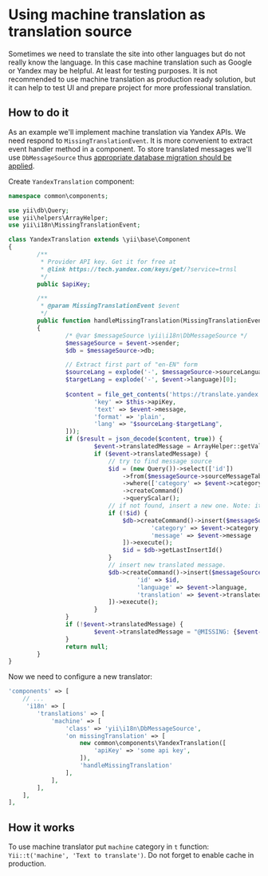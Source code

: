 # Using machine translation as translation source

Sometimes we need to translate the site into other languages but do not really know the language. In this case machine translation such as Google or Yandex may be helpful. At least for testing purposes. It is not recommended to use machine translation as production ready solution, but it can help to test UI and prepare project for more professional translation.


## How to do it

As an example we'll implement machine translation via Yandex APIs. We need respond to `MissingTranslationEvent`. It is more convenient to extract event handler method in a component. To store translated messages we'll use `DbMessageSource` thus [appropriate database migration should be applied](http://www.yiiframework.com/doc-2.0/yii-i18n-dbmessagesource.html).

Create `YandexTranslation` component:

```php
namespace common\components;

use yii\db\Query;
use yii\helpers\ArrayHelper;
use yii\i18n\MissingTranslationEvent;

class YandexTranslation extends \yii\base\Component
{
        /**
         * Provider API key. Get it for free at
         * @link https://tech.yandex.com/keys/get/?service=trnsl
         */
        public $apiKey;

        /**
         * @param MissingTranslationEvent $event
         */
        public function handleMissingTranslation(MissingTranslationEvent $event)
        {
                /* @var $messageSource \yii\i18n\DbMessageSource */
                $messageSource = $event->sender;
                $db = $messageSource->db;

                // Extract first part of "en-EN" form
                $sourceLang = explode('-', $messageSource->sourceLanguage)[0];
                $targetLang = explode('-', $event->language)[0];
        
                $content = file_get_contents('https://translate.yandex.net/api/v1.5/tr.json/translate?' . http_build_query([
                        'key' => $this->apiKey,
                        'text' => $event->message,
                        'format' => 'plain',
                        'lang' => "$sourceLang-$targetLang",
                ]));
                if ($result = json_decode($content, true)) {
                        $event->translatedMessage = ArrayHelper::getValue($result, 'text.0');
                        if ($event->translatedMessage) {
                            // try to find message source
                            $id = (new Query())->select(['id'])
                                ->from($messageSource->sourceMessageTable)
                                ->where(['category' => $event->category, 'message' => $event->message])
                                ->createCommand()
                                ->queryScalar();
                            // if not found, insert a new one. Note: it's better to use "upsert" command (depending on the used DB engine)
                            if (!$id) {
                                $db->createCommand()->insert($messageSource->sourceMessageTable, [
                                        'category' => $event->category, 
                                        'message' => $event->message            
                                ])->execute();
                                $id = $db->getLastInsertId()
                            }
                            // insert new translated message.
                            $db->createCommand()->insert($messageSource->messageTable, [
                                    'id' => $id,
                                    'language' => $event->language,
                                    'translation' => $event->translatedMessage
                            ])->execute();
                        }
                }
                if (!$event->translatedMessage) {
                        $event->translatedMessage = "@MISSING: {$event->category}.{$event->message} FOR LANGUAGE {$event->language} @";
                }
                return null;
        }
}
```

Now we need to configure a new translator:

```php
'components' => [
    // ...
     'i18n' => [
        'translations' => [
            'machine' => [
                'class' => 'yii\i18n\DbMessageSource',
                'on missingTranslation' => [
                    new common\components\YandexTranslation([
                        'apiKey' => 'some api key',
                    ]), 
                    'handleMissingTranslation'
                ],
            ],
        ],
    ],
],
```

## How it works

To use machine translator put `machine` category in `t` function: `Yii::t('machine', 'Text to translate')`.
Do not forget to enable cache in production.
